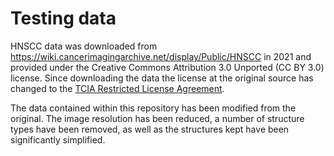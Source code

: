 # Testing data

HNSCC data was downloaded from
<https://wiki.cancerimagingarchive.net/display/Public/HNSCC> in 2021 and
provided under the Creative Commons Attribution 3.0 Unported (CC BY 3.0)
license. Since downloading the data the license at the original source has
changed to the [TCIA Restricted License Agreement](https://wiki.cancerimagingarchive.net/download/attachments/4556915/TCIA%20Restricted%20License%2020220519.pdf?version=1&modificationDate=1652964581655&api=v2).

The data contained within this repository has been modified from the original.
The image resolution has been reduced, a number of structure types have been
removed, as well as the structures kept have been significantly simplified.
